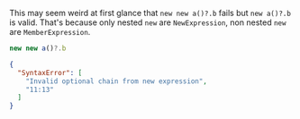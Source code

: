 This may seem weird at first glance that `new new a()?.b` fails but `new a()?.b` is valid. That's
because only nested `new` are `NewExpression`, non nested `new` are `MemberExpression`.

```js
new new a()?.b
```

```json
{
  "SyntaxError": [
    "Invalid optional chain from new expression",
    "11:13"
  ]
}
```
